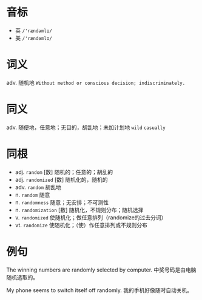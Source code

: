 # 音标

- 英 `/'rændəmlɪ/`
- 美 `/'rændəmlɪ/`

# 词义

adv. 随机地
`Without method or conscious decision; indiscriminately.`

# 同义

adv. 随便地，任意地；无目的，胡乱地；未加计划地
`wild` `casually`

# 同根

- adj. `random` [数] 随机的；任意的；胡乱的
- adj. `randomized` [数] 随机化的，随机的
- adv. `random` 胡乱地
- n. `random` 随意
- n. `randomness` 随意；无安排；不可测性
- n. `randomization` [数] 随机化，不规则分布；随机选择
- v. `randomized` 使随机化；做任意排列（randomize的过去分词）
- vt. `randomize` 使随机化；（使）作任意排列或不规则分布

# 例句

The winning numbers are randomly selected by computer.
中奖号码是由电脑随机选取的。

My phone seems to switch itself off randomly.
我的手机好像随时自动关机。


